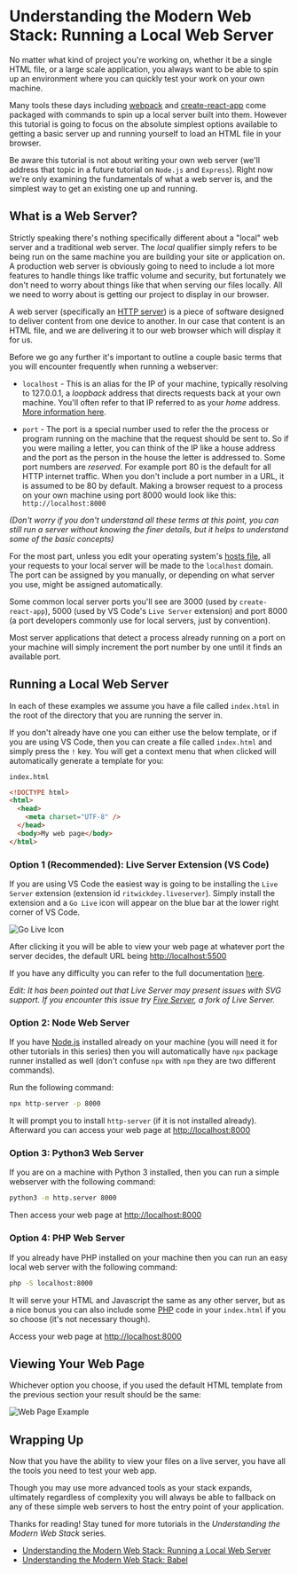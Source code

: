 # Understanding the Modern Web Stack: Running a Local Web Server

No matter what kind of project you're working on, whether it be a single HTML file, or a large scale application, you always want to be able to spin up an environment where you can quickly test your work on your own machine.

Many tools these days including [webpack](https://webpack.js.org/) and [create-react-app](https://github.com/facebook/create-react-app) come packaged with commands to spin up a local server built into them.  However this tutorial is going to focus on the absolute simplest options available to getting a basic server up and running yourself to load an HTML file in your browser.

Be aware this tutorial is not about writing your own web server (we'll address that topic in a future tutorial on `Node.js` and `Express`).  Right now we're only examining the fundamentals of what a web server is, and the simplest way to get an existing one up and running.

## What is a Web Server?

Strictly speaking there's nothing specifically different about a "local" web server and a traditional web server.  The _local_ qualifier simply refers to be being run on the same machine you are building your site or application on.  A production web server is obviously going to need to include a lot more features to handle things like traffic volume and security, but fortunately we don't need to worry about things like that when serving our files locally.  All we need to worry about is getting our project to display in our browser.  

A web server (specifically an [HTTP server](https://developer.mozilla.org/en-US/docs/Glossary/HTTP)) is a piece of software designed to deliver content from one device to another. In our case that content is an HTML file, and we are delivering it to our web browser which will display it for us.

Before we go any further it's important to outline a couple basic terms that you will encounter frequently when running a webserver:

- `localhost` - This is an alias for the IP of your machine, typically resolving to 127.0.0.1, a _loopback_ address that directs requests back at your own machine.  You'll often refer to that IP referred to as your _home_ address.  [More information here](https://en.wikipedia.org/wiki/Localhost).

- `port` - The port is a special number used to refer the the process or program running on the machine that the request should be sent to.  So if you were mailing a letter, you can think of the IP like a house address and the port as the person in the house the letter is addressed to.  Some port numbers are _reserved_.  For example port 80 is the default for all HTTP internet traffic.  When you don't include a port number in a URL, it is assumed to be 80 by default.  Making a browser request to a process on your own machine using port 8000 would look like this: `http://localhost:8000`

_(Don't worry if you don't understand all these terms at this point, you can still run a server without knowing the finer details, but it helps to understand some of the basic concepts)_

For the most part, unless you edit your operating system's [hosts file](https://en.wikipedia.org/wiki/Hosts_(file)), all your requests to your local server will be made to the `localhost` domain.  The port can be assigned by you manually, or depending on what server you use, might be assigned automatically.  

Some common local server ports you'll see are 3000 (used by `create-react-app`), 5000 (used by VS Code's `Live Server` extension) and port 8000 (a port developers commonly use for local servers, just by convention).  

Most server applications that detect a process already running on a port on your machine will simply increment the port number by one until it finds an available port.


## Running a Local Web Server

In each of these examples we assume you have a file called `index.html` in the root of the directory that you are running the server in.

If you don't already have one you can either use the below template, or if you are using VS Code, then you can create a file called `index.html` and simply press the `!` key.  You will get a context menu that when clicked will automatically generate a template for you:

`index.html`
```html
<!DOCTYPE html>
<html>
  <head>
    <meta charset="UTF-8" />
  </head>
  <body>My web page</body>
</html>
```

### Option 1 (Recommended): Live Server Extension (VS Code)

If you are using VS Code the easiest way is going to be installing the `Live Server` extension (extension id `ritwickdey.liveserver`). Simply install the extension and a `Go Live` icon will appear on the blue bar at the lower right corner of VS Code.

![Go Live Icon](https://raw.githubusercontent.com/ritwickdey/vscode-live-server/master/images/Screenshot/vscode-live-server-statusbar-3.jpg)

After clicking it you will be able to view your web page at whatever port the server decides, the default URL being [http://localhost:5500]()

If you have any difficulty you can refer to the full documentation [here](https://marketplace.visualstudio.com/items?itemName=ritwickdey.LiveServer).

_Edit: It has been pointed out that Live Server may present issues with SVG support.  If you encounter this issue try [Five Server](https://marketplace.visualstudio.com/items?itemName=yandeu.five-server), a fork of Live Server._

### Option 2: Node Web Server

If you have [Node.js](https://nodejs.org/en/download/) installed already on your machine (you will need it for other tutorials in this series) then you will automatically have `npx` package runner installed as well (don't confuse `npx` with `npm` they are two different commands).

Run the following command:

```bash
npx http-server -p 8000
```

It will prompt you to install `http-server` (if it is not installed already). Afterward you can access your web page at [http://localhost:8000]()

### Option 3: Python3 Web Server

If you are on a machine with Python 3 installed, then you can run a simple webserver with the following command:

```bash
python3 -m http.server 8000
```

Then access your web page at [http://localhost:8000]()


### Option 4: PHP Web Server

If you already have PHP installed on your machine then you can run an easy local web server with the following command:

```bash
php -S localhost:8000
```

It will serve your HTML and Javascript the same as any other server, but as a nice bonus you can also include some [PHP](https://www.php.net/manual/en/intro-whatis.php) code in your `index.html` if you so choose (it's not necessary though).

Access your web page at [http://localhost:8000]()

## Viewing Your Web Page

Whichever option you choose, if you used the default HTML template from the previous section your result should be the same:

![Web Page Example](https://i.imgur.com/goULnTE.png)

## Wrapping Up

Now that you have the ability to view your files on a live server, you have all the tools you need to test your web app.  

Though you may use more advanced tools as your stack expands, ultimately regardless of complexity you will always be able to fallback on any of these simple web servers to host the entry point of your application.

Thanks for reading!  Stay tuned for more tutorials in the _Understanding the Modern Web Stack_ series.

- [Understanding the Modern Web Stack: Running a Local Web Server](https://dev.to/alexeagleson/understanding-the-modern-web-stack-running-a-local-web-server-4d8g)
- [Understanding the Modern Web Stack: Babel](https://dev.to/alexeagleson/building-a-modern-web-stack-babel-3hfp)